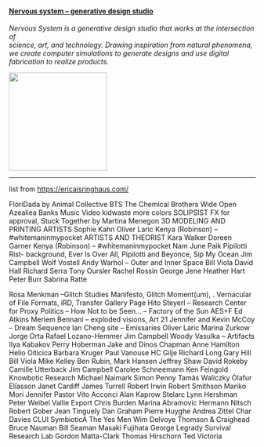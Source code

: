 


#### [Nervous system – generative design studio](https://n-e-r-v-o-u-s.com/)

*Nervous System is a generative design studio that works at the intersection of  
science, art, and technology. Drawing inspiration from natural phenomena, 
we create computer simulations to generate designs and use digital fabrication to realize products.*

<img src="https://n-e-r-v-o-u-s.com/shop/images/12/340/IMGP1439_xlarge.jpg" width="200" height="200"></img>

---
list from https://ericaisringhaus.com/

FloriDada by Animal Collective
BTS The Chemical Brothers Wide Open
Azealiea Banks Music Video
kidwaste more colors
SOLIPSIST
FX for approval,
Stuck Together by Martina Menegon
3D MODELING AND PRINTING ARTISTS
Sophie Kahn
Oliver Laric
Kenya (Robinson) – #whitemaninmypocket
ARTISTS AND THEORIST
Kara Walker
Doreen Garner
Kenya (Robinson) – #whitemaninmypocket
Nam June Paik
Pipilotti Rist- background, Ever Is Over All, Pipilotti and Beyonce, Sip My Ocean
Jim Campbell
Wolf Vostell
Andy Warhol – Outer and Inner Space
Bill  Viola
David Hall
Richard Serra
Tony Oursler
Rachel Rossin
George Jene
Heather Hart
Peter Burr
Sabrina Ratte

Rosa Menkman –Glitch Studies Manifesto, Glitch Moment(um),
.                             Vernacular of File Formats, iRD, Transfer Gallery Page
Hito Steyerl – Research Center for Proxy Politics – How Not to be Seen…
– Factory of the Sun
AES+F
Ed Atkins
Meriem Bennani – exploded visions, Art 21
Jennifer and Kevin McCoy – Dream Sequence
Ian Cheng site –  Emissaries
Oliver Laric
Marina Zurkow
Jorge Orta
Rafael Lozano-Hemmer
Jim Campbell
Woody Vasulka – Artifacts
Ilya Kabakov
Perry Hoberman
Jake and Dinos Chapman
Anne Hamilton
Helio Oiticica
Barbara Kruger
Paul Vanouse
HC Gilje
Richard Long
Gary Hill
Bill Viola
Mike Kelley
Ben Rubin, Mark Hansen
Jeffrey Shaw
David Rokeby
Camille Utterback
Jim Campbell
Carolee Schneemann
Ken Feingold
Knowbotic Research
Michael Naimark
Simon Penny
Tamàs Waliczky
Ólafur Elíasson
Janet Cardiff
James Turrell
Robert Irwin
Robert Smithson
Mariko Mori
Jennifer Pastor
Vito Acconci
Alan Kaprow
Stelarc
Lynn Hershman
Peter Weibel
Vallie Export
Chris Burden
Marina Abramovic
Hermann Nitsch
Robert Gober
Jean Tinguely
Dan Graham
Pierre Huyghe
Andrea Zittel
Char Davies
CLUI
SymbioticA
The Yes Men
Wim Delvoye
Thomson & Craighead
Bruce Nauman
Bill Seaman
Masaki Fujihata
George Legrady
Survival Research Lab
Gordon Matta-Clark
Thomas Hirschorn
Ted Victoria
